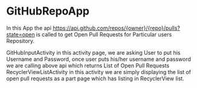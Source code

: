 # GitHubRepoApp
In this App the api https://api.github.com/repos/{owner}/{repo}/pulls?state=open is called to get Open Pull Requests for Particular users Repository.

GitHubInputActivity in this activity page, we are asking User to put his Username and Password, once user puts his/her username and password we are calling above api which returns List of Open Pull Requests
RecyclerViewListActivity in this activity we are simply displaying the list of open pull requests as a part page which has listing in RecyclerView list.
